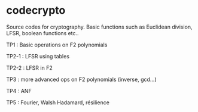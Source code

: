 # codecrypto
Source codes for cryptography. Basic functions such as Euclidean division, LFSR, boolean functions etc..


TP1 : Basic operations on F2 polynomials

TP2-1 : LFSR using tables

TP2-2 : LFSR in F2

TP3 : more advanced ops on F2 polynomials (inverse, gcd...)

TP4 : ANF

TP5 : Fourier, Walsh Hadamard, résilience
